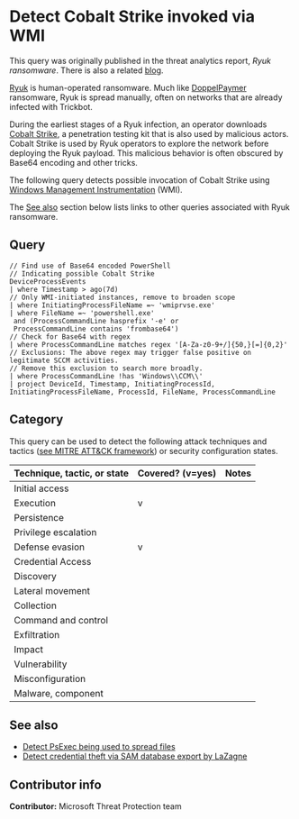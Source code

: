 # Detect Cobalt Strike invoked via WMI

This query was originally published in the threat analytics report, *Ryuk ransomware*. There is also a related [blog](https://www.microsoft.com/security/blog/2020/03/05/human-operated-ransomware-attacks-a-preventable-disaster/).

[Ryuk](https://www.microsoft.com/en-us/wdsi/threats/malware-encyclopedia-description?Name=Ransom:Win32/Ryuk&threatId=-2147232689) is human-operated ransomware. Much like [DoppelPaymer](https://www.microsoft.com/security/blog/2020/03/05/human-operated-ransomware-attacks-a-preventable-disaster/) ransomware, Ryuk is spread manually, often on networks that are already infected with Trickbot.

During the earliest stages of a Ryuk infection, an operator downloads [Cobalt Strike](https://www.cobaltstrike.com/), a penetration testing kit that is also used by malicious actors. Cobalt Strike is used by Ryuk operators to explore the network before deploying the Ryuk payload. This malicious behavior is often obscured by Base64 encoding and other tricks.

The following query detects possible invocation of Cobalt Strike using [Windows Management Instrumentation](https://docs.microsoft.com/windows/win32/wmisdk/wmi-start-page) (WMI).

The [See also](#See-also) section below lists links to other queries associated with Ryuk ransomware.

## Query

```Kusto
// Find use of Base64 encoded PowerShell
// Indicating possible Cobalt Strike 
DeviceProcessEvents
| where Timestamp > ago(7d)
// Only WMI-initiated instances, remove to broaden scope
| where InitiatingProcessFileName =~ 'wmiprvse.exe'
| where FileName =~ 'powershell.exe'
 and (ProcessCommandLine hasprefix '-e' or 
 ProcessCommandLine contains 'frombase64')
// Check for Base64 with regex
| where ProcessCommandLine matches regex '[A-Za-z0-9+/]{50,}[=]{0,2}'
// Exclusions: The above regex may trigger false positive on legitimate SCCM activities. 
// Remove this exclusion to search more broadly.
| where ProcessCommandLine !has 'Windows\\CCM\\'
| project DeviceId, Timestamp, InitiatingProcessId, 
InitiatingProcessFileName, ProcessId, FileName, ProcessCommandLine
```

## Category

This query can be used to detect the following attack techniques and tactics ([see MITRE ATT&CK framework](https://attack.mitre.org/)) or security configuration states.

| Technique, tactic, or state | Covered? (v=yes) | Notes |
|-|-|-|
| Initial access |  |  |
| Execution | v |  |
| Persistence |  |  |
| Privilege escalation |  |  |
| Defense evasion | v |  |
| Credential Access |  |  |
| Discovery |  |  |
| Lateral movement |  |  |
| Collection |  |  |
| Command and control |  |  |
| Exfiltration |  |  |
| Impact |  |  |
| Vulnerability |  |  |
| Misconfiguration |  |  |
| Malware, component |  |  |

## See also

* [Detect PsExec being used to spread files](../Lateral%20Movement/remote-file-creation-with-psexec.md)
* [Detect credential theft via SAM database export by LaZagne](../Credential%20Access/lazagne.md)

## Contributor info

**Contributor:** Microsoft Threat Protection team
